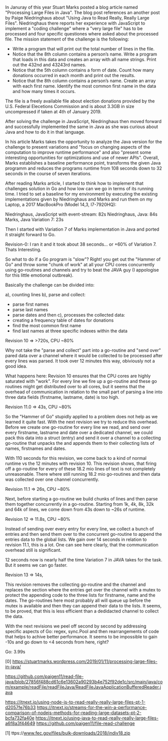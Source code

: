 In Januray of this year Stuart Marks posted a blog article named "Processing Large Files in Java". The blog post references an another post by Paige Niedringhaus about "Using Java to Read Really, Really Large Files". Niedringhaus there reports her experience with JavaScript to implement a "coding challenge" where a "very large file" has to be processed and four specific questiones where asked about the processed file. The mission statement of the challenge is the following:

- Write a program that will print out the total number of lines in the file.
- Notice that the 8th column contains a person’s name. Write a program that loads in this data and creates an array with all name strings. Print out the 432nd and 43243rd names.
- Notice that the 5th column contains a form of date. Count how many donations occurred in each month and print out the results.
- Notice that the 8th column contains a person’s name. Create an array with each first name. Identify the most common first name in the data and how many times it occurs.

The file is a freely available file about election donations provided by the U.S. Federal Elecetions Commission and is about 3.3GB in size uncompressed if taken at 4th of January 2019. 

After solving the challenge in JavaScript, Niedringhaus then moved forward and successfully implemented the same in Java as she was curious about Java and how to do it in that language.

In his article Marks takes the opportunity to analyze the Java version for the challenge to present variations and "focus on changing aspects of the computation to improve runtime performance" and also "present some interesting opportunities for optimizations and use of newer APIs". Overall, Marks establishes a baseline performance point, transforms the given Java programm and reduces the programs runtime from 108 seconds down to 32 seconds in the course of seven iterations.

After reading Marks article, I started to think how to implement that challenges solution in Go and how low can we go in terms of its running time. I tried to set a baseline for my environment by executing the existing implementations given by Niedringhaus and Marks and run them on my Laptop, a 2017 MacBookPro (Model 14,3, I7-7920HQ):

Niedringhaus, JavaScript with event-stream: 82s
Niedringhaus, Java: 84s
Marks, Java Variation 7: 23s

Then I started with Variation 7 of Marks implementation in Java and ported it straight forward to Go. 

Revision-0:
I ran it and it took about 38 seconds... or +60% of Variation 7. Thats Interesting.
 
<source of revision-0>

So what to do if a Go program is "slow"? Right! you get out the "Hammer of Go" and throw some "chunk of work" at all your CPU cores concurrently using go-routines and channels and try to beat the JAVA guy (I appologise for this little emotional outbreak).

Basically the challenge can be divided into:

a), counting lines
b), parse and collect:
- parse first names
- parse last names
- parse dates
and then 
c), processes the collected data:
- creating a frequency table of dates for donations
- find the most common first name
- find last names at three specific indexes within the data

Revision 10 => >720s, CPU ~80%

Why not take the "parse and collect" part into a go-routine and "send over" pared data over a channel where it would be collected to be processed after every lines was parsed. It took over 12 minutes this way, obiviously not a good idea.

What happens here: Revision 10 ensures that the CPU cores are highly saturated with "work". For every line we fire up a go-routine and these go routines might get distributed over to all cores, but it seems that the overhead of communication in relation to the small part of parsing a line into three data fields (firstname, lastname, date) is too high.

Revision 11.0 => 43s, CPU ~80%

So the "Hammer of Go" stupidly applied to a problem does not help as we learned it quite fast. With the next revision we try to reduce this overhead. Before we create one go-routine for every line we read, and send over every firstname, lastname and date over a dedicated channel, we could pack this data into a struct (entry) and send it over a channel to a collecting go-routine that unpacks the and appends them to their collecting lists of names, firstnames and dates.

With 110 seconds for this revision, we come back to a kind of normal runtime vs the 12 minutes with revision 10. This revision shows, that firing off a go-routine for every of these 18.2 mio lines of text is not completely unreasonable. There where still running 18.2 mio go-routines and then data was collected over one channel concurrently.

Revision 11.1 => 26s, CPU ~80%

Next, before starting a go-routine we build chunks of lines and then parse them together concurrently in a go-routine. Starting from 1k, 4k, 8k, 32k and 64k of lines, we come down from 43s down to ~26s of runtime.

Revision 12 => 11.8s, CPU ~80%

Instead of sending over every entry for every line, we collect a bunch of entries and then send them over to the concurrent go-routine to append the entries data to the global lists. We gain over 14 seconds in relation to revision 11.1, this is a lot.
One can see here clearly, that the communication overhead still is significant.

12 seconds now is nearly half the time Variation 7 in JAVA takes for the task. But it seems we can go faster.

Revision 13 => 14s, 

This revision removes the collecting go-routine and the channel and replaces the section where the entries get over the channel with a mutex to protect the appending code to the three lists for firstname, name and the dates.
The go-routines here most probably all will queue up before the mutex is available and then they can append their data to the lists.
It seems, to be proved, that this is less efficient than a dedidacted channel to collect the data.  
 
With the next revisions we peel off second by second by addressing specific aspects of Go: regex, sync.Pool and then rearrangements of code that helps to achive better performance. It seems to be impossible to gain -10s and go down to <4 seconds from here, right?
 

Go: 3.99s

[0] https://stuartmarks.wordpress.com/2019/01/11/processing-large-files-in-java/

https://github.com/paigen11/read-file-java/blob/27856f488cd61c6e13602a90293b4e752f92de1c/src/main/java/com/example/readFile/readFileJava/ReadFileJavaApplicationBufferedReader.java

https://itnext.io/using-node-js-to-read-really-really-large-files-pt-1-d2057fe76b33
https://itnext.io/streams-for-the-win-a-performance-comparison-of-nodejs-methods-for-reading-large-datasets-pt-2-bcfa732fa40e
https://itnext.io/using-java-to-read-really-really-large-files-a6f8a3f44649
https://github.com/paigen11/file-read-challenge

 
[1] ttps://www.fec.gov/files/bulk-downloads/2018/indiv18.zip